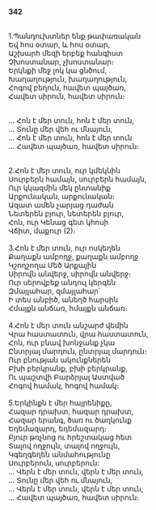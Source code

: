 **342**

\
1.Պանդուխտներ ենք թափառական\
Եվ հոս օտար, և հոս օտար,\
Աշխարհ մեզի երբեք հանգիստ\
Չխոստանար, չխոստանար։\
Երկնքի մեջ լոկ կա ցնծում,\
Խաղաղություն, խաղաղություն,\
Հոգով բեղուն, հավետ պայծառ,\
Հավետ սիրուն, հավետ սիրուն։

\
... Հոն է մեր տուն, հոն է մեր տուն,\
... Տունը մեր վեհ ու մնայուն,\
... Հոն է մեր տուն, հոն է մեր տուն\
... Հավետ պայծառ, հավետ սիրուն։

\
2.Հոն է մեր տուն, ուր կմեկնին\
Սուրբերն համայն, սուրբերն համայն,\
Ուր կկազմին մեկ ընտանիք\
Արքունական, արքունական։\
Ազատ ամեն չարյաց դաժան\
Նետերեն բյուր, նետերեն բյուր,\
Հոն, ուր Կենաց գետ կհոսի\
Վճիտ, մաքուր (2)։\
\
3.Հոն է մեր տուն, ուր ոսկեղեն\
Քաղաքն ամբողջ, քաղաքն ամբողջ\
Կշողշողա Մեծ Արքային\
Սիրովն անվերջ, սիրովն անվերջ։\
Ուր սերովբեք անդուլ կերգեն\
Զմայլահար, զմայլահար՝\
Ի տես անբիծ, անեղծ հարսին\
Հմայքն անճառ, հմայքն անճառ։\
\
4.Հոն է մեր տուն անշարժ վեմին\
Վրա հաստատուն, վրա հաստատուն,\
Հոն, ուր բնավ խոնջանք չկա\
Ընտրյալ մարդուն, ընտրյալ մարդուն։\
Ուր բնության ակունքներեն\
Բխի բերկրանք, բխի բերկրանք,\
Ու պաշտվի Բարձրյալ Աստված\
Հոգով համակ, հոգով համակ։\
\
5.Երկինքն է մեր հայրենիքը,\
Հազար դրախտ, հազար դրախտ,\
Հազար երանգ, ծառ ու ծաղկունք\
Եդեմազարդ, եդեմազարդ։\
Բյուր թռչնոց ու հրեշտակաց հետ\
Տալով ողջույն, տալով ողջույն,\
Կգեղգեղեն անմահությունը\
Սուրբերուն, սուրբերուն:\
 ... Վերն է մեր տուն, վերն է մեր տուն,\
 ... Տունը մեր վեհ ու մնայուն,\
 ... Վերն է մեր տուն, վերն է մեր տուն,\
 ... Հավետ պայծառ, հավետ սիրուն։
